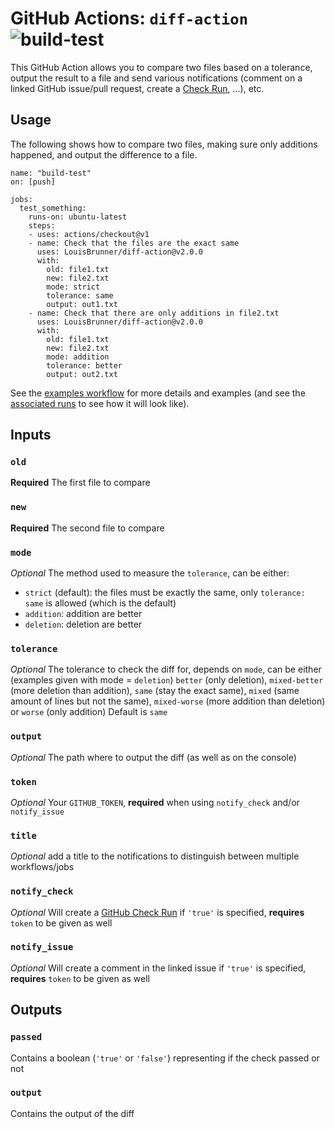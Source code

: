 # GitHub Actions: `diff-action` ![build-test](https://github.com/LouisBrunner/diff-action/workflows/build-test/badge.svg)

This GitHub Action allows you to compare two files based on a tolerance, output the result to a file and send various notifications (comment on a linked GitHub issue/pull request, create a [Check Run](https://developer.github.com/v3/checks/runs/#create-a-check-run), ...), etc.

## Usage

The following shows how to compare two files, making sure only additions happened, and output the difference to a file.

```
name: "build-test"
on: [push]

jobs:
  test_something:
    runs-on: ubuntu-latest
    steps:
    - uses: actions/checkout@v1
    - name: Check that the files are the exact same
      uses: LouisBrunner/diff-action@v2.0.0
      with:
        old: file1.txt
        new: file2.txt
        mode: strict
        tolerance: same
        output: out1.txt
    - name: Check that there are only additions in file2.txt
      uses: LouisBrunner/diff-action@v2.0.0
      with:
        old: file1.txt
        new: file2.txt
        mode: addition
        tolerance: better
        output: out2.txt
```

See the [examples workflow](.github/workflows/examples.yml) for more details and examples (and see the [associated runs](https://github.com/LouisBrunner/diff-action/actions?query=workflow%3Aexamples) to see how it will look like).

## Inputs

### `old`

**Required** The first file to compare

### `new`

**Required** The second file to compare

### `mode`

_Optional_ The method used to measure the `tolerance`, can be either:

* `strict` (default): the files must be exactly the same, only `tolerance: same` is allowed (which is the default)
* `addition`: addition are better
* `deletion`: deletion are better

### `tolerance`

_Optional_ The tolerance to check the diff for, depends on `mode`, can be either (examples given with mode = `deletion`) `better` (only deletion), `mixed-better` (more deletion than addition), `same` (stay the exact same), `mixed` (same amount of lines but not the same), `mixed-worse` (more addition than deletion) or `worse` (only addition)
Default is `same`

### `output`

_Optional_ The path where to output the diff (as well as on the console)

### `token`

_Optional_ Your `GITHUB_TOKEN`, **required** when using `notify_check` and/or `notify_issue`

### `title`

_Optional_ add a title to the notifications to distinguish between multiple workflows/jobs

### `notify_check`

_Optional_ Will create a [GitHub Check Run](https://developer.github.com/v3/checks/runs/#create-a-check-run) if `'true'` is specified, **requires** `token` to be given as well

### `notify_issue`

_Optional_ Will create a comment in the linked issue if `'true'` is specified, **requires** `token` to be given as well

## Outputs

### `passed`

Contains a boolean (`'true'` or `'false'`) representing if the check passed or not

### `output`

Contains the output of the diff
